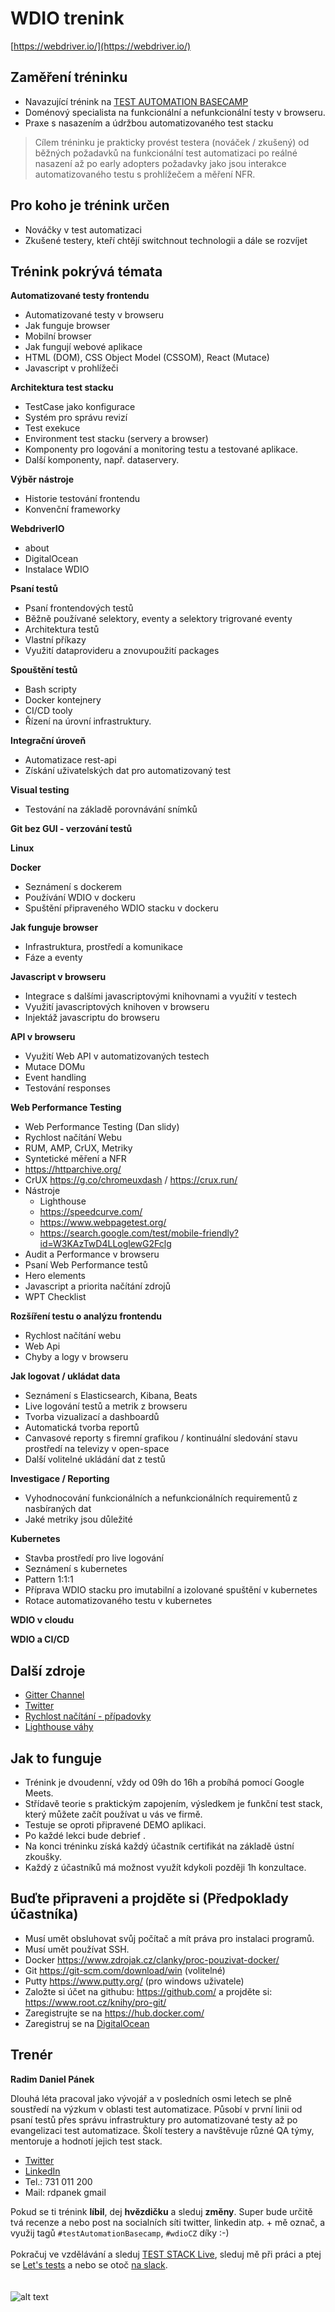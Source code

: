# WDIO trenink
[https://webdriver.io/](https://webdriver.io/) 

## Zaměření tréninku
- Navazující trénink na [TEST AUTOMATION BASECAMP](https://www.testautomation-basecamp.cz/)
- Doménový specialista na funkcionální a nefunkcionální testy v browseru. 
- Praxe s nasazením a údržbou automatizovaného test stacku 
> Cílem tréninku je prakticky provést testera (nováček / zkušený) od běžných požadavků na funkcionální test automatizaci po reálné nasazení až po early adopters požadavky jako jsou interakce automatizovaného testu s prohlížečem a měření NFR.


## Pro koho je trénink určen
- Nováčky v test automatizaci
- Zkušené testery, kteří chtějí switchnout technologii a dále se rozvíjet

## Trénink pokrývá témata

**Automatizované testy frontendu**
- Automatizované testy v browseru 
- Jak funguje browser
- Mobilní browser
- Jak fungují webové aplikace
- HTML (DOM), CSS Object Model (CSSOM), React (Mutace)
- Javascript v prohlížeči

**Architektura test stacku**
- TestCase jako konfigurace
- Systém pro správu revizí
- Test exekuce
- Environment test stacku (servery a browser)
- Komponenty pro logování a monitoring testu a testované aplikace.
- Další komponenty, např. dataservery. 

**Výběr nástroje**
- Historie testování frontendu
- Konvenční frameworky

**WebdriverIO**
- about
- DigitalOcean
- Instalace WDIO

**Psaní testů**
- Psaní frontendových testů
- Běžně používané selektory, eventy a selektory trigrované eventy
- Architektura testů
- Vlastní příkazy
- Využití dataprovideru a znovupoužití packages

**Spouštění testů**
- Bash scripty
- Docker kontejnery
- CI/CD tooly
- Řízení na úrovní infrastruktury.

**Integrační úroveň**
- Automatizace rest-api
- Získání uživatelských dat pro automatizovaný test

**Visual testing**
- Testování na základě porovnávání snímků

**Git bez GUI - verzování testů**

**Linux**

**Docker**
- Seznámení s dockerem
- Používání WDIO v dockeru
- Spuštění připraveného WDIO stacku v dockeru

**Jak funguje browser**
- Infrastruktura, prostředí a komunikace
- Fáze a eventy

**Javascript v browseru**
- Integrace s dalšími javascriptovými knihovnami a využití v testech
- Využití javascriptových knihoven v browseru
- Injektáž javascriptu do browseru

**API v browseru**
- Využití Web API v automatizovaných testech
- Mutace DOMu
- Event handling
- Testování responses 

**Web Performance Testing**
- Web Performance Testing (Dan slidy)
- Rychlost načítání Webu
- RUM, AMP, CrUX, Metriky
- Syntetické měření a NFR
- https://httparchive.org/
- CrUX https://g.co/chromeuxdash / https://crux.run/
- Nástroje
    -   Lighthouse
    -   https://speedcurve.com/
    -   https://www.webpagetest.org/
    -   https://search.google.com/test/mobile-friendly?id=W3KAzTwD4LLoglewG2Fclg
- Audit a Performance v browseru
- Psaní Web Performance testů
- Hero elements
- Javascript a priorita načítání zdrojů
- WPT Checklist

**Rozšíření testu o analýzu frontendu**
- Rychlost načítání webu
- Web Api
- Chyby a logy v browseru

**Jak logovat / ukládat data**
- Seznámení s Elasticsearch, Kibana, Beats
- Live logování testů a metrik z browseru
- Tvorba vizualizací a dashboardů
- Automatická tvorba reportů
- Canvasové reporty s firemní grafikou / kontinuální sledování stavu prostředí na televizy v open-space
- Další volitelné ukládání dat z testů

**Investigace / Reporting**
- Vyhodnocování funkcionálních a nefunkcionálních requirementů z nasbíraných dat
- Jaké metriky jsou důležité

**Kubernetes**
- Stavba prostředí pro live logování
- Seznámení s kubernetes
- Pattern 1:1:1
- Příprava WDIO stacku pro imutabilní a izolované spuštění v kubernetes
- Rotace automatizovaného testu v kubernetes

**WDIO v cloudu**

**WDIO a CI/CD**

## Další zdroje
- [Gitter Channel](https://gitter.im/webdriverio/webdriverio)
- [Twitter](https://twitter.com/webdriverio)
- [Rychlost načítání - případovky](https://wpostats.com/)
- [Lighthouse váhy](https://docs.google.com/spreadsheets/d/1up5rxd4EMCoMaxH8cppcK1x76n6HLx0e7jxb0e0FXvc/edit#gid=0)

## Jak to funguje
- Trénink je dvoudenní, vždy od 09h do 16h a probíhá pomocí Google Meets.
- Střídavě teorie s praktickým zapojením, výsledkem je funkční test stack, který můžete začít používat u vás ve firmě.
- Testuje se oproti připravené DEMO aplikaci.
- Po každé lekci bude debrief .
- Na konci tréninku získá každý účastník certifikát na základě ústní zkoušky.
- Každý z účastníků má možnost využít kdykoli později 1h konzultace.

## Buďte připraveni a projděte si (Předpoklady účastníka)
- Musí umět obsluhovat svůj počítač a mít práva pro instalaci programů.
- Musí umět používat SSH.
- Docker https://www.zdrojak.cz/clanky/proc-pouzivat-docker/
- Git https://git-scm.com/download/win (volitelné)
- Putty https://www.putty.org/ (pro windows uživatele)
- Založte si účet na githubu: https://github.com/ a projděte si:  https://www.root.cz/knihy/pro-git/
- Zaregistrujte se na https://hub.docker.com/
- Zaregistruj se na [DigitalOcean](https://m.do.co/c/d3a11bf7b094)

## Trenér
**Radim Daniel Pánek**

Dlouhá léta pracoval jako vývojář a v posledních osmi letech se plně soustředí na výzkum v oblasti test automatizace. Působí v první linii od psaní testů přes správu infrastruktury pro automatizované testy až po evangelizaci test automatizace. Školí testery a navštěvuje různé QA týmy, mentoruje a hodnotí jejich test stack.

* [Twitter](https://twitter.com/RDPanek)
* [LinkedIn](https://www.linkedin.com/in/rdpanek/) 
* Tel.: 731 011 200
* Mail: rdpanek gmail

Pokud se ti trénink **líbil**, dej **hvězdičku** a sleduj **změny**. Super bude určitě tvá recenze a nebo post na socialních síti twitter, linkedin atp. + mě označ, a využij tagů `#testAutomationBasecamp`, `#wdioCZ` díky :-) 
<br/>
<br/>
Pokračuj ve vzdělávání a sleduj [TEST STACK Live](https://www.youtube.com/c/teststack), sleduj mě při práci a ptej se [Let's tests](https://www.twitch.tv/rdpanek/videos) a nebo se otoč [na slack](http://bit.ly/test-stack).
<br/>
<br/>
<br/>
![alt text](https://www.testautomation-basecamp.cz/tabMini.png "TEST AUTOMATION BASECAMP")
